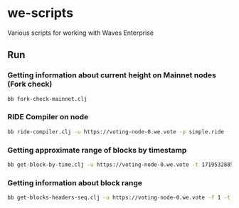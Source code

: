 # we-scripts

Various scripts for working with Waves Enterprise

## Run

### Getting information about current height on Mainnet nodes (Fork check)

```sh
bb fork-check-mainnet.clj
```

### RIDE Compiler on node

```sh
bb ride-compiler.clj -u https://voting-node-0.we.vote -p simple.ride
```

### Getting approximate range of blocks by timestamp
```sh
bb get-block-by-time.clj -u https://voting-node-0.we.vote -t 1719532885100
```

### Getting information about block range
```sh
bb get-blocks-headers-seq.clj -u https://voting-node-0.we.vote -f 1 -t 1000
```
